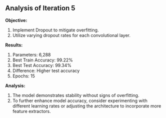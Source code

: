## Analysis of Iteration 5

**Objective:**
1. Implement Dropout to mitigate overfitting.
2. Utilize varying dropout rates for each convolutional layer.

**Results:**
1. Parameters: 6,288
2. Best Train Accuracy: 99.22%
3. Best Test Accuracy: 99.34%
4. Difference: Higher test accuracy
5. Epochs: 15

**Analysis:**
1. The model demonstrates stability without signs of overfitting.
2. To further enhance model accuracy, consider experimenting with different learning rates or adjusting the architecture to incorporate more feature extractors.
